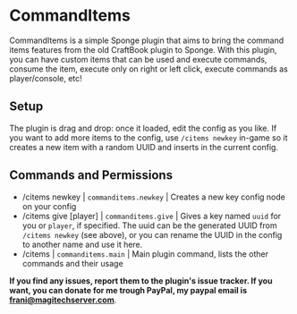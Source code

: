 # CommandItems
CommandItems is a simple Sponge plugin that aims to bring the command items features from the old CraftBook plugin to Sponge. With this plugin, you can have custom items that can be used and execute commands, consume the item, execute only on right or left click, execute commands as player/console, etc!

## Setup
The plugin is drag and drop: once it loaded, edit the config as you like. If you want to add more items to the config, use `/citems newkey` in-game so it creates a new item with a random UUID and inserts in the current config.

## Commands and Permissions
* /citems newkey | `commanditems.newkey` | Creates a new key config node on your config
* /citems give <uuid> [player] | `commanditems.give` | Gives a key named `uuid` for you or `player`, if specified. The uuid can be the generated UUID from `/citems newkey` (see above), or you can rename the UUID in the config to another name and use it here.
* /citems | `commanditems.main` | Main plugin command, lists the other commands and their usage

**If you find any issues, report them to the plugin's issue tracker. If you want, you can donate for me trough PayPal, my paypal email is frani@magitechserver.com**.